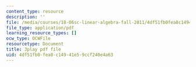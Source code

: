 ```yaml
---
content_type: resource
description: ''
file: /media/courses/18-06sc-linear-algebra-fall-2011/4df51fb0fea8c14941e59ccf240e4a63_t-n4a18AW08.pdf
file_type: application/pdf
learning_resource_types: []
ocw_type: OCWFile
resourcetype: Document
title: 3play pdf file
uid: 4df51fb0-fea8-c149-41e5-9ccf240e4a63
---
```

